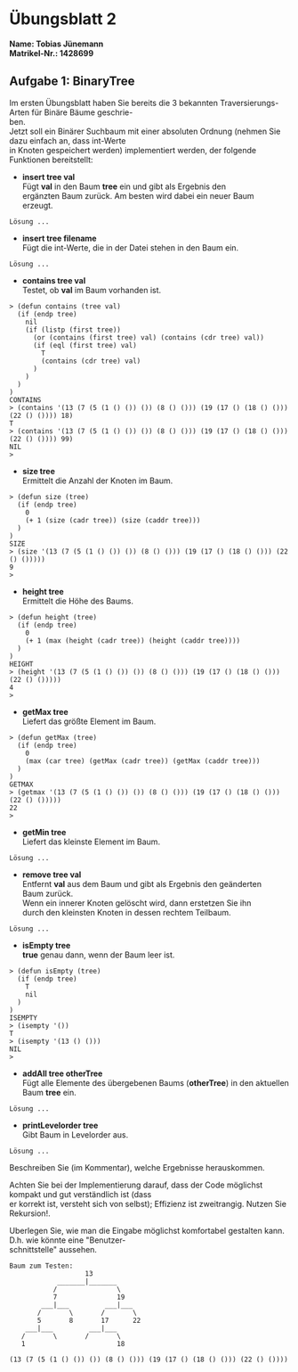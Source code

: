 # Übungsblatt 2

**Name:			Tobias Jünemann**  
**Matrikel-Nr.:	1428699**  


## Aufgabe 1: BinaryTree

Im ersten Übungsblatt haben Sie bereits die 3 bekannten Traversierungs-Arten für Binäre Bäume geschrie-  
ben.  
Jetzt soll ein Binärer Suchbaum mit einer absoluten Ordnung (nehmen Sie dazu einfach an, dass int-Werte  
in Knoten gespeichert werden) implementiert werden, der folgende Funktionen bereitstellt:

- **insert tree val**  
Fügt **val** in den Baum **tree** ein und gibt als Ergebnis den  
ergänzten Baum zurück. Am besten wird dabei ein neuer Baum  
erzeugt.

```
Lösung ...
```

- **insert tree filename**  
Fügt die int-Werte, die in der Datei stehen in den Baum ein.

```
Lösung ...
```

- **contains tree val**  
Testet, ob **val** im Baum vorhanden ist.

```
> (defun contains (tree val)
  (if (endp tree)
    nil
    (if (listp (first tree))
      (or (contains (first tree) val) (contains (cdr tree) val))
      (if (eql (first tree) val)
        T
        (contains (cdr tree) val)
      )
    )
  )
)
CONTAINS
> (contains '(13 (7 (5 (1 () ()) ()) (8 () ())) (19 (17 () (18 () ())) (22 () ()))) 18)
T
> (contains '(13 (7 (5 (1 () ()) ()) (8 () ())) (19 (17 () (18 () ())) (22 () ()))) 99)
NIL
>
```

- **size tree**  
Ermittelt die Anzahl der Knoten im Baum.

```
> (defun size (tree)
  (if (endp tree)
    0
    (+ 1 (size (cadr tree)) (size (caddr tree)))
  )
)
SIZE
> (size '(13 (7 (5 (1 () ()) ()) (8 () ())) (19 (17 () (18 () ())) (22 () ()))))
9
>
```

- **height tree**  
Ermittelt die Höhe des Baums.

```
> (defun height (tree)
  (if (endp tree)
    0
    (+ 1 (max (height (cadr tree)) (height (caddr tree))))
  )
)
HEIGHT
> (height '(13 (7 (5 (1 () ()) ()) (8 () ())) (19 (17 () (18 () ())) (22 () ()))))
4
>
```

- **getMax tree**  
Liefert das größte Element im Baum.

```
> (defun getMax (tree)
  (if (endp tree)
    0
    (max (car tree) (getMax (cadr tree)) (getMax (caddr tree)))
  )
)
GETMAX
> (getmax '(13 (7 (5 (1 () ()) ()) (8 () ())) (19 (17 () (18 () ())) (22 () ()))))
22
>
```

- **getMin tree**  
Liefert das kleinste Element im Baum.

```
Lösung ...
```

- **remove tree val**  
Entfernt **val** aus dem Baum und gibt als Ergebnis den geänderten  
Baum zurück.  
Wenn ein innerer Knoten gelöscht wird, dann erstetzen Sie ihn  
durch den kleinsten Knoten in dessen rechtem Teilbaum.

```
Lösung ...
```

- **isEmpty tree**  
**true** genau dann, wenn der Baum leer ist.

```
> (defun isEmpty (tree)
  (if (endp tree)
    T
    nil
  )
)
ISEMPTY
> (isempty '())
T
> (isempty '(13 () ()))
NIL
>
```

- **addAll tree otherTree**  
Fügt alle Elemente des übergebenen Baums (**otherTree**) in
den aktuellen Baum **tree** ein.

```
Lösung ...
```

- **printLevelorder tree**  
Gibt Baum in Levelorder aus.

```
Lösung ...
```

Beschreiben Sie (im Kommentar), welche Ergebnisse herauskommen.  

Achten Sie bei der Implementierung darauf, dass der Code möglichst kompakt und gut verständlich ist (dass  
er korrekt ist, versteht sich von selbst); Effizienz ist zweitrangig. Nutzen Sie Rekursion!.  

Uberlegen Sie, wie man die Eingabe möglichst komfortabel gestalten kann. D.h. wie könnte eine "Benutzer-  
schnittstelle" aussehen.  
  
  
```
Baum zum Testen:
                   13
            _______|_______
           /               \
           7               19
        ___|___         ___|___
       /       \       /       \
       5       8       17      22
    ___|___         ___|___
   /       \       /       \
   1                       18

(13 (7 (5 (1 () ()) ()) (8 () ())) (19 (17 () (18 () ())) (22 () ())))
```